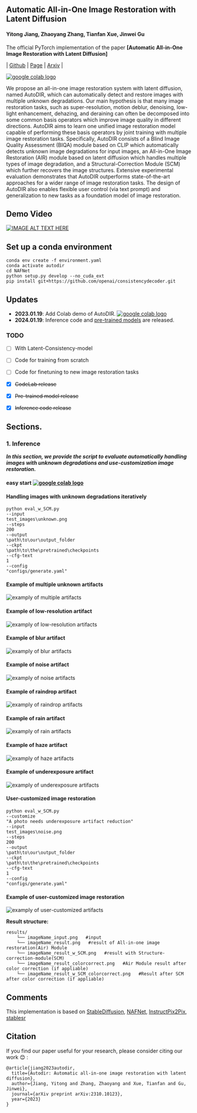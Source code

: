 ## Automatic All-in-One Image Restoration with Latent Diffusion

#### Yitong Jiang, Zhaoyang Zhang, Tianfan Xue, Jinwei Gu

The official PyTorch implementation of the paper **[Automatic All-in-One Image Restoration with Latent Diffusion]**

| [Github](https://github.com/jiangyitong/AutoDIR) |  [Page](https://jiangyitong.github.io/AutoDIR_webpage/) |  [Arxiv](https://arxiv.org/abs/2310.10123) | 

<a href="https://colab.research.google.com/drive/1tnBnBOSUqJvLqJqG1rWM_R0L6qc1UtW9?usp=sharing"><img src="https://colab.research.google.com/assets/colab-badge.svg" alt="google colab logo"></a>

We propose an all-in-one image restoration system with latent diffusion, named AutoDIR, which can automatically detect and restore images with multiple unknown degradations. 
Our main hypothesis is that many image restoration tasks, such as super-resolution, motion deblur, denoising, low-light enhancement, dehazing, and deraining can often be decomposed into some common basis operators which improve image quality in different directions. AutoDIR aims to learn one unified image restoration model capable of performing these basis operators by joint training with multiple image restoration tasks.
Specifically, AutoDIR consists of a Blind Image Quality Assessment (BIQA) module based on CLIP which automatically detects unknown image degradations for input images, an All-in-One Image Restoration (AIR) module based on latent diffusion which handles multiple types of image degradation, and a Structural-Correction Module (SCM) which further recovers the image structures. 
Extensive experimental evaluation demonstrates that AutoDIR outperforms state-of-the-art approaches for a wider range of image restoration tasks. The design of AutoDIR also enables flexible user control (via text prompt) and generalization to new tasks as a foundation model of image restoration.  

## Demo Video
[![IMAGE ALT TEXT HERE](https://img.youtube.com/vi/WZJhS-Qo6TA/0.jpg)](https://www.youtube.com/watch?v=WZJhS-Qo6TA)

## Set up a conda environment
```
conda env create -f environment.yaml
conda activate autodir
cd NAFNet
python setup.py develop --no_cuda_ext
pip install git+https://github.com/openai/consistencydecoder.git
```

## Updates
- **2023.01.19**: Add Colab demo of AutoDIR. <a href="https://colab.research.google.com/drive/1tnBnBOSUqJvLqJqG1rWM_R0L6qc1UtW9?usp=sharing"><img src="https://colab.research.google.com/assets/colab-badge.svg" alt="google colab logo"></a>
- **2024.01.19**: Inference code and [pre-trained models](https://drive.google.com/drive/folders/1hVUyHY9FOUsEpFhPQPHmyd8diDNThqaU?usp=sharing) are released.

### TODO
- [ ] With Latent-Consistency-model
- [ ] Code for training from scratch
- [ ] Code for finetuning to new image restoration tasks
- [x] ~~CodeLab release~~
- [x] ~~Pre-trained model release~~
- [x] ~~Inference code release~~


## Sections.

### 1. Inference
***In this section, we provide the script to evaluate automatically handling images with unknown degradations and use-customization image restoration.***

#### easy start <a href="https://colab.research.google.com/drive/1tnBnBOSUqJvLqJqG1rWM_R0L6qc1UtW9?usp=sharing"><img src="https://colab.research.google.com/assets/colab-badge.svg" alt="google colab logo"></a>

#### Handling images with unknown degradations iteratively
```
python eval_w_SCM.py
--input
test_images\unknown.png
--steps
200
--output
\path\to\our\output_folder
--ckpt
\path\to\the\pretrained\checkpoints
--cfg-text
1
--config
"configs/generate.yaml"
```
#### Example of multiple unknown artifacts
![examply of multiple artifacts](https://github.com/jiangyitong/AutoDIR/blob/main/figs/multiple.png?raw=true)
#### Example of low-resolution artifact
![examply of low-resolution artifacts](https://github.com/jiangyitong/AutoDIR/blob/main/figs/sr.png?raw=true)
#### Example of blur artifact
![examply of blur artifacts](https://github.com/jiangyitong/AutoDIR/blob/main/figs/blur.png?raw=true)
#### Example of noise artifact
![examply of noise artifacts](https://github.com/jiangyitong/AutoDIR/blob/main/figs/noise.png?raw=true)
#### Example of raindrop artifact
![examply of raindrop artifacts](https://github.com/jiangyitong/AutoDIR/blob/main/figs/raindrop.png?raw=true)
#### Example of rain artifact
![examply of rain artifacts](https://github.com/jiangyitong/AutoDIR/blob/main/figs/rain.png?raw=true)
#### Example of haze artifact
![examply of haze artifacts](https://github.com/jiangyitong/AutoDIR/blob/main/figs/haze.png?raw=true)
#### Example of underexposure artifact
![examply of underexposure artifacts](https://github.com/jiangyitong/AutoDIR/blob/main/figs/lol.png?raw=true)


#### User-customized image restoration
```
python eval_w_SCM.py
--customize
"A photo needs underexposure artifact reduction"
--input
test_images\noise.png
--steps
200
--output
\path\to\our\output_folder
--ckpt
\path\to\the\pretrained\checkpoints
--cfg-text
1
--config
"configs/generate.yaml"
```
#### Example of user-customized image restoration
![examply of user-customized artifacts](https://github.com/jiangyitong/AutoDIR/blob/main/figs/user_customize.png?raw=true)

**Result structure:**

```
results/
    └── imageName_input.png   #input
    └── imageName_result.png   #result of All-in-one image restoration(Air) Module
    └── imageName_result_w_SCM.png   #result with Structure-correction-module(SCM)
    └── imageName_result_colorcorrect.png   #Air Module result after color correction (if appliable)
    └── imageName_result_w_SCM_colorcorrect.png   #Result after SCM after color correction (if appliable)
```


## Comments
This implementation is based on [StableDiffusion](https://github.com/CompVis/stable-diffusion), [NAFNet](https://github.com/megvii-research/NAFNet), [InstructPix2Pix](https://github.com/timothybrooks/instruct-pix2pix), [stablesr](https://github.com/IceClear/StableSR)

## Citation
If you find our paper useful for your research, please consider citing our work :blush: : 
```
@article{jiang2023autodir,
  title={Autodir: Automatic all-in-one image restoration with latent diffusion},
  author={Jiang, Yitong and Zhang, Zhaoyang and Xue, Tianfan and Gu, Jinwei},
  journal={arXiv preprint arXiv:2310.10123},
  year={2023}
}
```

